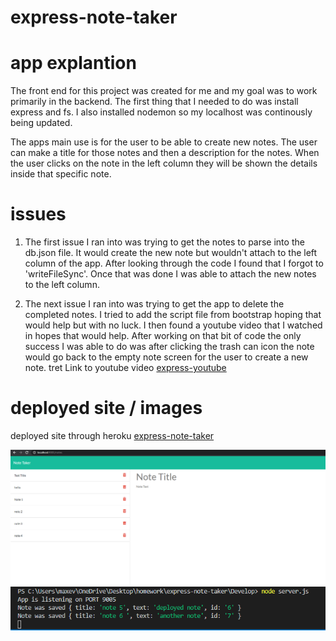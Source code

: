 # express-note-taker
# app explantion
The front end for this project was created for me and my goal was to work primarily in the backend. The first thing that I needed to do was install express and fs. I also installed nodemon so my localhost was continously being updated. 

The apps main use is for the user to be able to create new notes. The user can make a title for those notes and then a description for the notes. When the user clicks on the note in the left column they will be shown the details inside that specific note. 

# issues
1. The first issue I ran into was trying to get the notes to parse into the db.json file. It would create the new note but wouldn't attach to the left column of the app. After looking through the code I found that I forgot to 'writeFileSync'. Once that was done I was able to attach the new notes to the left column.

2. The next issue I ran into was trying to get the app to delete the completed notes. I tried to add the script file from bootstrap hoping that would help but with no luck. I then found a youtube video that I watched in hopes that would help. After working on that bit of code the only success I was able to do was after clicking the trash can icon the note would go back to the empty note screen for the user to create a new note.  tret
Link to youtube video [express-youtube](https://www.youtube.com/watch?v=L72fhGm1tfE)

# deployed site / images

deployed site through heroku
[express-note-taker](https://clintrizzo.github.io/express-note-taker/)

![deployed-site](/images/image.1.png)
![note-creation-terminal](images/image2.png)

